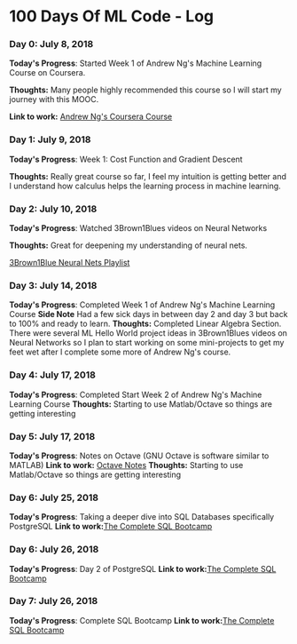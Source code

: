 # 100 Days Of ML Code - Log

### Day 0: July 8, 2018
**Today's Progress**: Started Week 1 of Andrew Ng's Machine Learning Course on Coursera.

**Thoughts:** Many people highly recommended this course so I will start my journey with this MOOC.

**Link to work:** [Andrew Ng's Coursera Course](https://www.coursera.org/learn/machine-learning)


### Day 1: July 9, 2018
**Today's Progress**: Week 1: Cost Function and Gradient Descent

**Thoughts:** Really great course so far, I feel my intuition is getting better and I understand how calculus helps the learning process in machine learning.


### Day 2: July 10, 2018
**Today's Progress**: Watched 3Brown1Blues videos on Neural Networks

**Thoughts:** Great for deepening my understanding of neural nets.

[3Brown1Blue Neural Nets Playlist](https://www.youtube.com/watch?v=aircAruvnKk&list=PLZHQObOWTQDNU6R1_67000Dx_ZCJB-3pi)


### Day 3: July 14, 2018
**Today's Progress**: Completed Week 1 of Andrew Ng's Machine Learning Course
**Side Note** Had a few sick days in between day 2 and day 3 but back to 100% and ready to learn.
**Thoughts:** Completed Linear Algebra Section. There were several ML Hello World project ideas in 3Brown1Blues videos on Neural Networks so I plan to start working on some mini-projects to get my feet wet after I complete some more of Andrew Ng's course.

### Day 4: July 17, 2018
**Today's Progress**: Completed Start Week 2 of Andrew Ng's Machine Learning Course
**Thoughts:** Starting to use Matlab/Octave so things are getting interesting

### Day 5: July 17, 2018
**Today's Progress**: Notes on Octave (GNU Octave is software similar to MATLAB)
**Link to work:** [Octave Notes](octave_notes.md)
**Thoughts:** Starting to use Matlab/Octave so things are getting interesting

### Day 6: July 25, 2018
**Today's Progress**: Taking a deeper dive into SQL Databases specifically PostgreSQL
**Link to work:**[The Complete SQL Bootcamp](https://www.udemy.com/the-complete-sql-bootcamp/?utm_source=adwords-learn&utm_medium=udemyads&utm_campaign=NEW-AW-PROS-PROF-US-DSA-1-EN-ENG_._ci__._sl_ENG_._vi_PROF_._sd_All_._la_EN_._&utm_content=deal4584&utm_term=_._ag_60674439771_._ad_267615543763_._de_c_._dm__._pl__._ti_dsa-304639795823_._li_9031589_._pd__._&gclid=EAIaIQobChMIksmI2Ny_3AIVD6vsCh0k_AhsEAAYASAAEgLpA_D_BwE)

### Day 6: July 26, 2018
**Today's Progress**: Day 2 of PostgreSQL
**Link to work:**[The Complete SQL Bootcamp](https://www.udemy.com/the-complete-sql-bootcamp/?utm_source=adwords-learn&utm_medium=udemyads&utm_campaign=NEW-AW-PROS-PROF-US-DSA-1-EN-ENG_._ci__._sl_ENG_._vi_PROF_._sd_All_._la_EN_._&utm_content=deal4584&utm_term=_._ag_60674439771_._ad_267615543763_._de_c_._dm__._pl__._ti_dsa-304639795823_._li_9031589_._pd__._&gclid=EAIaIQobChMIksmI2Ny_3AIVD6vsCh0k_AhsEAAYASAAEgLpA_D_BwE)

### Day 7: July 26, 2018
**Today's Progress**: Complete SQL Bootcamp
**Link to work:**[The Complete SQL Bootcamp](https://www.udemy.com/the-complete-sql-bootcamp/?utm_source=adwords-learn&utm_medium=udemyads&utm_campaign=NEW-AW-PROS-PROF-US-DSA-1-EN-ENG_._ci__._sl_ENG_._vi_PROF_._sd_All_._la_EN_._&utm_content=deal4584&utm_term=_._ag_60674439771_._ad_267615543763_._de_c_._dm__._pl__._ti_dsa-304639795823_._li_9031589_._pd__._&gclid=EAIaIQobChMIksmI2Ny_3AIVD6vsCh0k_AhsEAAYASAAEgLpA_D_BwE)
